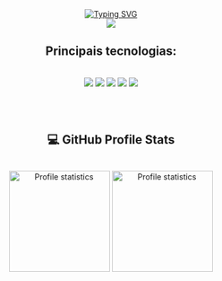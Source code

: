 <div align="center" style="text-align: center;">
  <a href="https://git.io/typing-svg">
    <img src="https://readme-typing-svg.herokuapp.com/?center=true&vCenter=true&color=ffffff&lines=Olá,%20+me+chamo+Tayná+Puppo!+😊" alt="Typing SVG">
  </a>
</div>

<div align="center">
  <a href="www.linkedin.com/in/tayná-puppo-0b98202a9"><img src="https://img.shields.io/badge/-LinkedIn-%230077B5?style=for-the-badge&logo=linkedin&logoColor=white" target="_blank"></a>   
</div>

<h2 align="center">Principais tecnologias:</h2>
</br>                                                                                                                                                                                                   
<div align="center">
  <img src="https://img.shields.io/badge/C%23-239120?style=for-the-badge&logo=c-sharp&logoColor=F7DF1E"/>
  <img src="https://img.shields.io/badge/.NET-5C2D91?style=for-the-badge&logo=.net&logoColor=F7DF1E"/>
  <img src="https://img.shields.io/badge/HTML5-E34F26?style=for-the-badge&logo=html5&logoColor=white"/>
  <img src="https://img.shields.io/badge/CSS3-1572B6?style=for-the-badge&logo=css3&logoColor=white"/>
  <img src="https://img.shields.io/badge/JavaScript-323330?style=for-the-badge&logo=javascript&logoColor=F7DF1E"/>
</div>

<br> </br>

<h2 align="center">💻 GitHub Profile Stats</h3>
</br>
<div align="center"> 
  <a href="https://github.com/Taypuppo">
  <img src="https://github-readme-stats-git-masterrstaa-rickstaa.vercel.app/api/top-langs/?username=Taypuppo&layout=compact&hide_border=true&theme=dracula" alt="Profile statistics" height="180em"><a>
  <img src="https://github-profile-summary-cards.vercel.app/api/cards/stats?username=Taypuppo&layout=compact&hide_border=true&theme=dracula" alt="Profile statistics" height="180em"></a>
</div>
